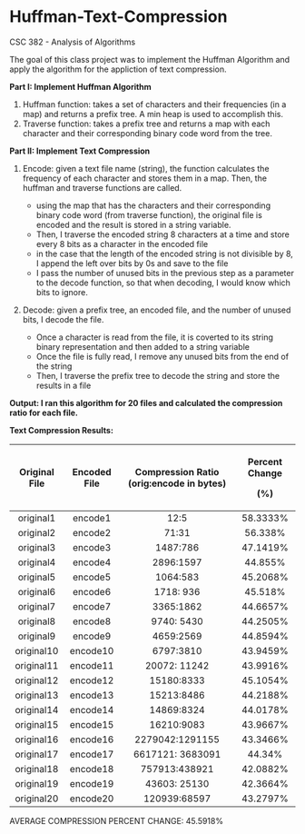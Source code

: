 # Huffman-Text-Compression
CSC 382 - Analysis of Algorithms  

The goal of this class project was to implement the Huffman Algorithm and apply the algorithm for the appliction of text compression.

**Part I: Implement Huffman Algorithm**
1. Huffman function: takes a set of characters and their frequencies (in a map) and returns a prefix tree. A min heap is used to accomplish this.
2. Traverse function: takes a prefix tree and returns a map with each character and their corresponding binary code word from the tree.

**Part II: Implement Text Compression**
1. Encode: given a text file name (string), the function calculates the frequency of each character and stores them in a map. Then, the huffman and traverse functions are called.
    - using the map that has the characters and their corresponding binary code word (from traverse function), the original file is encoded and the result is stored in a string variable.
    - Then, I traverse the encoded string 8 characters at a time and store every 8 bits as a character in the encoded file
    - in the case that the length of the encoded string is not divisible by 8, I append the left over bits by 0s and save to the file
    - I pass the number of unused bits in the previous step as a parameter to the decode function, so that when decoding, I would know which bits to ignore.
    
2. Decode: given a prefix tree, an encoded file, and the number of unused bits, I decode the file.
    - Once a character is read from the file, it is coverted to its string binary representation and then added to a string variable
    - Once the file is fully read, I remove any unused bits from the end of the string
    - Then, I traverse the prefix tree to decode the string and store the results in a file
    
**Output: I ran this algorithm for 20 files and calculated the compression ratio for each file.**

**Text Compression Results:**

|**Original File**|**Encoded File**|**Compression Ratio (orig:encode in bytes)**|<p>**Percent Change**</p><p>**(%)**</p>|
| :-: | :-: | :-: | :-: |
|original1|encode1|12:5|58.3333%|
|original2|encode2|71:31|56.338%|
|original3|encode3|1487:786|47.1419%|
|original4|encode4|2896:1597|44.855%|
|original5|encode5|1064:583|45.2068%|
|original6|encode6|1718: 936|45.518%|
|original7|encode7|3365:1862|44.6657%|
|original8|encode8|9740: 5430|44.2505%|
|original9|encode9|4659:2569|44.8594%|
|original10|encode10|6797:3810|43.9459%|
|original11|encode11|20072: 11242|43.9916%|
|original12|encode12|15180:8333|45.1054%|
|original13|encode13|15213:8486|44.2188%|
|original14|encode14|14869:8324|44.0178%|
|original15|encode15|16210:9083|43.9667%|
|original16|encode16|2279042:1291155|43.3466%|
|original17|encode17|6617121: 3683091|44.34%|
|original18|encode18|757913:438921|42.0882%|
|original19|encode19|43603: 25130|42.3664%|
|original20|encode20|120939:68597|43.2797%|

AVERAGE COMPRESSION PERCENT CHANGE: 45.5918%
